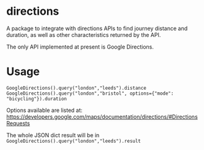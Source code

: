 directions
==========

A package to integrate with directions APIs to find journey distance and duration, as well as other characteristics returned by the API.

The only API implemented at present is Google Directions.

Usage
=====
`GoogleDirections().query("london","leeds").distance`
`GoogleDirections().query("london","bristol", options={"mode": "bicycling"}).duration`

Options available are listed at:
https://developers.google.com/maps/documentation/directions/#DirectionsRequests

The whole JSON dict result will be in
`GoogleDirections().query("london","leeds").result`
